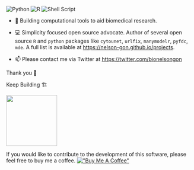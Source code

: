 

![Python](https://img.shields.io/badge/-Python-000?&logo=Python)
![R](https://img.shields.io/badge/-R-000?&logo=r&logoColor=00599C)
![Shell Script](https://img.shields.io/badge/-shell_script-000?logo=gnu-bash&logoColor=white)

- 🖤  Building computational tools to aid biomedical research. 

- 💻 Simplicity focused open source advocate. Author of several open source `R` and `python` packages like `cytounet`, `urlfix`, `manymodelr`, `pyfdc`, `mde`. A full list is available at https://nelson-gon.github.io/projects.

- 📫 Please contact me via Twitter at https://twitter.com/bionelsongon  



Thank you 🖤

Keep Building 🏗

<a href="https://stackoverflow.com/users/10323798/nelsongon">
  <img height="137px" src="https://stackoverflow-card.vercel.app/?userID=10323798&theme=dracula&showBorder=false" />
</a>


If you would like to contribute to the development of this software, please feel free to buy me a coffee. [!["Buy Me A Coffee"](https://www.buymeacoffee.com/assets/img/custom_images/orange_img.png)](https://www.buymeacoffee.com/bionelsongon)

